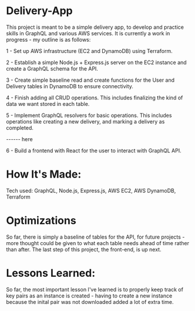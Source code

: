 # Delivery-App
This project is meant to be a simple delivery app, to develop and practice skills in GraphQL and various AWS services. It is currently a work in progress - my outline is as follows:

1 - Set up AWS infrastructure (EC2 and DynamoDB) using Terraform. 

2 - Establish a simple Node.js + Express.js server on the EC2 instance and create a GraphQL schema for the API.

3 - Create simple baseline read and create functions for the User and Delivery tables in DynamoDB to ensure connectivity. 

4 - Finish adding all CRUD operations. This includes finalizing the kind of data we want stored in each table. 

5 - Implement GraphQL resolvers for basic operations. This includes operations like creating a new delivery, and marking a delivery as completed.

------ here

6 - Build a frontend with React for the user to interact with GraphQL API.



# How It's Made:
Tech used: GraphQL, Node.js, Express.js, AWS EC2, AWS DynamoDB, Terraform 

# Optimizations
So far, there is simply a baseline of tables for the API, for future projects - more thought could be given to what each table needs ahead of time rather than after. 
The last step of this project, the front-end, is up next. 

# Lessons Learned:
So far, the most important lesson I've learned is to properly keep track of key pairs as an instance is created - having to create a new instance because the inital pair was not downloaded added a lot of extra time. 



